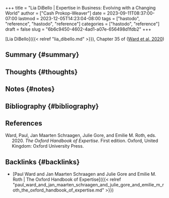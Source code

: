 +++
title = "Lia DiBello | Expertise in Business: Evolving with a Changing World"
author = ["Cash Prokop-Weaver"]
date = 2023-09-11T08:37:00-07:00
lastmod = 2023-12-05T14:23:04-08:00
tags = ["hastodo", "reference", "hastodo", "reference"]
categories = ["hastodo", "reference"]
draft = false
slug = "6b6c9450-4602-4ad1-a07e-656498d1fdb2"
+++

[Lia DiBello]({{< relref "lia_dibello.md" >}}), Chapter 35 of (<a href="#citeproc_bib_item_1">Ward et al. 2020</a>)


## Summary {#summary}


## Thoughts {#thoughts}


## Notes {#notes}


## Bibliography {#bibliography}

## References

<style>.csl-entry{text-indent: -1.5em; margin-left: 1.5em;}</style><div class="csl-bib-body">
  <div class="csl-entry"><a id="citeproc_bib_item_1"></a>Ward, Paul, Jan Maarten Schraagen, Julie Gore, and Emilie M. Roth, eds. 2020. <i>The Oxford Handbook of Expertise</i>. First edition. Oxford, United Kingdom: Oxford University Press.</div>
</div>


## Backlinks {#backlinks}

-   [Paul Ward and Jan Maarten Schraagen and Julie Gore and Emilie M. Roth | The Oxford Handbook of Expertise]({{< relref "paul_ward_and_jan_maarten_schraagen_and_julie_gore_and_emilie_m_roth_the_oxford_handbook_of_expertise.md" >}})
